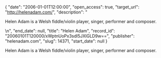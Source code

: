 {
  "date": "2006-01-01T12:00:00", 
  "open_access": true, 
  "target_url": "http://helenadam.com/", 
  "description": "<p>Helen Adam is a Welsh fiddle/violin player, singer, performer and composer.</p>\n", 
  "end_date": null, 
  "title": "Helen Adam", 
  "record_id": "20060101T120000/xWptnUoPx3sdI5JXlGLD9w==", 
  "publisher": "helenadam.com", 
  "slug": 14371, 
  "start_date": null
}

<p>Helen Adam is a Welsh fiddle/violin player, singer, performer and composer.</p>
